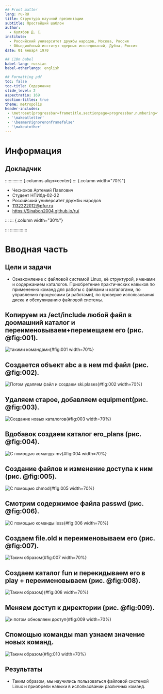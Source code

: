 ```yaml
---
## Front matter
lang: ru-RU
title: Структура научной презентации
subtitle: Простейший шаблон
author:
  - Кулябов Д. С.
institute:
  - Российский университет дружбы народов, Москва, Россия
  - Объединённый институт ядерных исследований, Дубна, Россия
date: 01 января 1970

## i18n babel
babel-lang: russian
babel-otherlangs: english

## Formatting pdf
toc: false
toc-title: Содержание
slide_level: 2
aspectratio: 169
section-titles: true
theme: metropolis
header-includes:
 - \metroset{progressbar=frametitle,sectionpage=progressbar,numbering=fraction}
 - '\makeatletter'
 - '\beamer@ignorenonframefalse'
 - '\makeatother'
---
```


# Информация

## Докладчик

:::::::::::::: {.columns align=center}
::: {.column width="70%"}

  * Чесноков Артемий Павлович
  * Студент НПИбд-02-22
  * Российский университет дружбы народов
  * [1132222012@pfur.ru](1132222012@pfur.ru)
  * <https://Sinabon2004.github.io/ru/>

:::
::: {.column width="30%"}



:::
::::::::::::::

# Вводная часть



## Цели и задачи

- Ознакомление с файловой системой Linux, её структурой, именами и содержанием
каталогов. Приобретение практических навыков по применению команд для работы
с файлами и каталогами, по управлению процессами (и работами), по проверке использования диска и обслуживанию файловой системы.



## Копируем из /ect/include любой файл в доомашний каталог и переименовываем+перемещаем его  (рис. @fig:001).

![такими командами](image/1.png){#fig:001 width=70%}

## Создается объект abc а в нем md файл (рис. @fig:002).

![Потом удаляем файл и создаем ski.plases](image/2.png){#fig:002 width=70%}

## Удаляем старое, добавляем equipment(рис. @fig:003).

![Создание новых каталогов](image/3.png){#fig:003 width=70%}

## Вдобавок создаем каталог ero_plans (рис. @fig:004).

![С помощью команды mv](image/4.png){#fig:004 width=70%}

## Создание файлов и изменение доступа к ним (рис. @fig:005).

![С помощью chmod](image/5.png){#fig:005 width=70%}

## Смотрим содержимое файла passwd (рис. @fig:006).

![С помощью команды less](image/6.png){#fig:006 width=70%}

## Создаем file.old и переименовываем его (рис. @fig:007).

![Таким образом](image/7.png){#fig:007 width=70%}

## Создаем каталог fun и перекидываем его  в play + переименовываем (рис. @fig:008).

![Таким образом](image/8.png)){#fig:008 width=70%}

## Меняем доступ к директории (рис. @fig:009).

![и потом обновляем доступ](image/9.png){#fig:009 width=70%}

## Спомощью команды man узнаем значение новых команд.

![Таким образом](image/10.png){#fig:010 width=70%}

## Результаты

- Таким образом, мы научились пользоваться файловой системой Linux и приобрели навыки в использовании различных команд.



